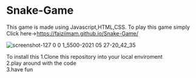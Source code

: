 # Snake-Game
This game is made using Javascript,HTML,CSS.
To play this game simply Click here->https://faiziimam.github.io/Snake-Game/


![screenshot-127 0 0 1_5500-2021 05 27-20_42_35](https://user-images.githubusercontent.com/70627962/119853269-abb2fe00-bf2d-11eb-9f97-36346e465607.png)


To install this 
1.Clone this repository into your local enviroment <br/>
2.play around with the code  <br/>
3.have fun
